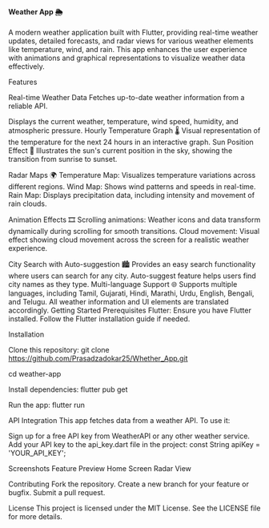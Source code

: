 #### Weather App 🌦️

A modern weather application built with Flutter, providing real-time weather updates, detailed forecasts, and radar views for various weather elements like temperature, wind, and rain. This app enhances the user experience with animations and graphical representations to visualize weather data effectively.

Features

Real-time Weather Data
Fetches up-to-date weather information from a reliable API.

Displays the current weather, temperature, wind speed, humidity, and atmospheric pressure.
Hourly Temperature Graph 🌡️
Visual representation of the temperature for the next 24 hours in an interactive graph.
Sun Position Effect 🌅
Illustrates the sun's current position in the sky, showing the transition from sunrise to sunset.

Radar Maps 🌍
Temperature Map: Visualizes temperature variations across different regions.
Wind Map: Shows wind patterns and speeds in real-time.
Rain Map: Displays precipitation data, including intensity and movement of rain clouds.

Animation Effects 🎞️
Scrolling animations: Weather icons and data transform dynamically during scrolling for smooth transitions.
Cloud movement: Visual effect showing cloud movement across the screen for a realistic weather experience.

City Search with Auto-suggestion 🏙️
Provides an easy search functionality where users can search for any city.
Auto-suggest feature helps users find city names as they type.
Multi-language Support 🌐
Supports multiple languages, including Tamil, Gujarati, Hindi, Marathi, Urdu, English, Bengali, and Telugu.
All weather information and UI elements are translated accordingly.
Getting Started
Prerequisites
Flutter: Ensure you have Flutter installed. Follow the Flutter installation guide if needed.

Installation

Clone this repository:
git clone https://github.com/Prasadzadokar25/Whether_App.git

cd weather-app

Install dependencies:
flutter pub get

Run the app:
flutter run

API Integration
This app fetches data from a weather API. To use it:

Sign up for a free API key from WeatherAPI or any other weather service.
Add your API key to the api_key.dart file in the project:
const String apiKey = 'YOUR_API_KEY';

Screenshots
Feature	Preview
Home Screen	
Radar View	

Contributing
Fork the repository.
Create a new branch for your feature or bugfix.
Submit a pull request.

License
This project is licensed under the MIT License. See the LICENSE file for more details.